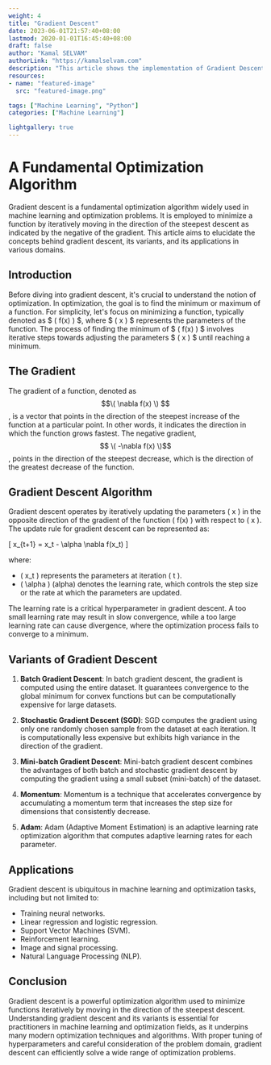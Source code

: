 ```yaml
---
weight: 4
title: "Gradient Descent"
date: 2023-06-01T21:57:40+08:00
lastmod: 2020-01-01T16:45:40+08:00
draft: false
author: "Kamal SELVAM"
authorLink: "https://kamalselvam.com"
description: "This article shows the implementation of Gradient Descent Algorithm"
resources:
- name: "featured-image"
  src: "featured-image.png"

tags: ["Machine Learning", "Python"]
categories: ["Machine Learning"]

lightgallery: true
---
```


 # A Fundamental Optimization Algorithm

Gradient descent is a fundamental optimization algorithm widely used in machine learning and optimization problems. It is employed to minimize a function by iteratively moving in the direction of the steepest descent as indicated by the negative of the gradient. This article aims to elucidate the concepts behind gradient descent, its variants, and its applications in various domains.

## Introduction

Before diving into gradient descent, it's crucial to understand the notion of optimization. In optimization, the goal is to find the minimum or maximum of a function. For simplicity, let's focus on minimizing a function, typically denoted as $ \( f(x) \) $, where $ \( x \) $ represents the parameters of the function. The process of finding the minimum of $ \( f(x) \) $ involves iterative steps towards adjusting the parameters $ \( x \) $ until reaching a minimum.

## The Gradient

The gradient of a function, denoted as $$\( \nabla f(x) \) $$, is a vector that points in the direction of the steepest increase of the function at a particular point. In other words, it indicates the direction in which the function grows fastest. The negative gradient, $$ \( -\nabla f(x) \)$$, points in the direction of the steepest decrease, which is the direction of the greatest decrease of the function.

## Gradient Descent Algorithm

Gradient descent operates by iteratively updating the parameters \( x \) in the opposite direction of the gradient of the function \( f(x) \) with respect to \( x \). The update rule for gradient descent can be represented as:

\[ x_{t+1} = x_t - \alpha \nabla f(x_t) \]

where:
- \( x_t \) represents the parameters at iteration \( t \).
- \( \alpha \) (alpha) denotes the learning rate, which controls the step size or the rate at which the parameters are updated.

The learning rate is a critical hyperparameter in gradient descent. A too small learning rate may result in slow convergence, while a too large learning rate can cause divergence, where the optimization process fails to converge to a minimum.

## Variants of Gradient Descent

1. **Batch Gradient Descent**: In batch gradient descent, the gradient is computed using the entire dataset. It guarantees convergence to the global minimum for convex functions but can be computationally expensive for large datasets.

2. **Stochastic Gradient Descent (SGD)**: SGD computes the gradient using only one randomly chosen sample from the dataset at each iteration. It is computationally less expensive but exhibits high variance in the direction of the gradient.

3. **Mini-batch Gradient Descent**: Mini-batch gradient descent combines the advantages of both batch and stochastic gradient descent by computing the gradient using a small subset (mini-batch) of the dataset.

4. **Momentum**: Momentum is a technique that accelerates convergence by accumulating a momentum term that increases the step size for dimensions that consistently decrease.

5. **Adam**: Adam (Adaptive Moment Estimation) is an adaptive learning rate optimization algorithm that computes adaptive learning rates for each parameter.

## Applications

Gradient descent is ubiquitous in machine learning and optimization tasks, including but not limited to:

- Training neural networks.
- Linear regression and logistic regression.
- Support Vector Machines (SVM).
- Reinforcement learning.
- Image and signal processing.
- Natural Language Processing (NLP).

## Conclusion

Gradient descent is a powerful optimization algorithm used to minimize functions iteratively by moving in the direction of the steepest descent. Understanding gradient descent and its variants is essential for practitioners in machine learning and optimization fields, as it underpins many modern optimization techniques and algorithms. With proper tuning of hyperparameters and careful consideration of the problem domain, gradient descent can efficiently solve a wide range of optimization problems.
